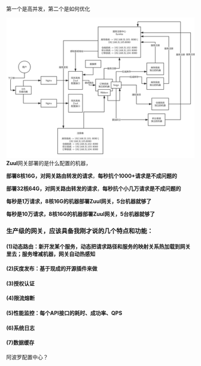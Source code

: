 
第一个是高并发，第二个是如何优化

![高性能网关Zuul](./images/gateway-high-concurrency.png)
**Zuul**网关部署的是什么配置的机器，

**部署8核16G，对网关路由转发的请求**，**每秒抗个1000+请求是不成问题的**

**部署32核64G，对网关路由转发的请求**，**每秒抗个小几万请求是不成问题的**

**每秒是1万请求，8核16G的机器部署Zuul网关，5台机器就够了**

**每秒是10万请求，8核16G的机器部署Zuul网关，5台机器就够了**



### 生产级的网关，应该具备我刚才说的几个特点和功能：

#### (1)动态路由：新开发某个服务，动态把请求路径和服务的映射关系热加载到网关里去；服务增减机器，网关自动热感知
#### (2)灰度发布：基于现成的开源插件来做
#### (3)授权认证
#### (4)限流熔断



#### (5)性能监控：每个API接口的耗时、成功率、QPS
#### (6)系统日志
#### (7)数据缓存



阿波罗配置中心？


